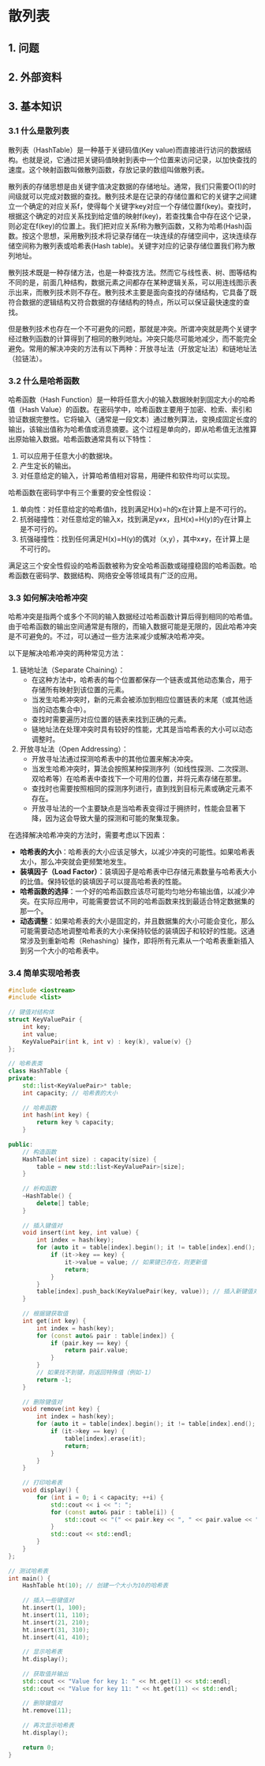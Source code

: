 # 散列表

## 1. 问题

## 2. 外部资料

## 3. 基本知识

### 3.1 什么是散列表

散列表（HashTable）是一种基于关键码值(Key value)而直接进行访问的数据结构。也就是说，它通过把关键码值映射到表中一个位置来访问记录，以加快查找的速度。这个映射函数叫做散列函数，存放记录的数组叫做散列表。

散列表的存储思想是由关键字值决定数据的存储地址。通常，我们只需要O(1)的时间级就可以完成对数据的查找。散列技术是在记录的存储位置和它的关键字之间建立一个确定的对应关系f，使得每个关键字key对应一个存储位置f(key)。查找时，根据这个确定的对应关系找到给定值的映射f(key)，若查找集合中存在这个记录，则必定在f(key)的位置上。我们把对应关系f称为散列函数，又称为哈希(Hash)函数。按这个思想，采用散列技术将记录存储在一块连续的存储空间中，这块连续存储空间称为散列表或哈希表(Hash table)。关键字对应的记录存储位置我们称为散列地址。

散列技术既是一种存储方法，也是一种查找方法。然而它与线性表、树、图等结构不同的是，前面几种结构，数据元素之间都存在某种逻辑关系，可以用连线图示表示出来，而散列技术则不存在。散列技术主要是面向查找的存储结构，它具备了既符合数据的逻辑结构又符合数据的存储结构的特点，所以可以保证最快速度的查找。

但是散列技术也存在一个不可避免的问题，那就是冲突。所谓冲突就是两个关键字经过散列函数的计算得到了相同的散列地址。冲突只能尽可能地减少，而不能完全避免。常用的解决冲突的方法有以下两种：开放寻址法（开放定址法）和链地址法（拉链法）。

### 3.2 什么是哈希函数

哈希函数（Hash Function）是一种将任意大小的输入数据映射到固定大小的哈希值（Hash Value）的函数。在密码学中，哈希函数主要用于加密、检索、索引和验证数据完整性。它将输入（通常是一段文本）通过散列算法，变换成固定长度的输出，该输出值称为哈希值或消息摘要。这个过程是单向的，即从哈希值无法推算出原始输入数据。哈希函数通常具有以下特性：

1. 可以应用于任意大小的数据块。
2. 产生定长的输出。
3. 对任意给定的输入，计算哈希值相对容易，用硬件和软件均可以实现。

哈希函数在密码学中有三个重要的安全性假设：

1. 单向性：对任意给定的哈希值h，找到满足H(x)=h的x在计算上是不可行的。
2. 抗弱碰撞性：对任意给定的输入x，找到满足y≠x，且H(x)=H(y)的y在计算上是不可行的。
3. 抗强碰撞性：找到任何满足H(x)=H(y)的偶对（x,y），其中x≠y，在计算上是不可行的。

满足这三个安全性假设的哈希函数被称为安全哈希函数或碰撞稳固的哈希函数。哈希函数在密码学、数据结构、网络安全等领域具有广泛的应用。

### 3.3 如何解决哈希冲突

哈希冲突是指两个或多个不同的输入数据经过哈希函数计算后得到相同的哈希值。由于哈希函数的输出空间通常是有限的，而输入数据可能是无限的，因此哈希冲突是不可避免的。不过，可以通过一些方法来减少或解决哈希冲突。

以下是解决哈希冲突的两种常见方法：

1. 链地址法（Separate Chaining）：
   - 在这种方法中，哈希表的每个位置都保存一个链表或其他动态集合，用于存储所有映射到该位置的元素。
   - 当发生哈希冲突时，新的元素会被添加到相应位置链表的末尾（或其他适当的动态集合中）。
   - 查找时需要遍历对应位置的链表来找到正确的元素。
   - 链地址法在处理冲突时具有较好的性能，尤其是当哈希表的大小可以动态调整时。
2. 开放寻址法（Open Addressing）：
   - 开放寻址法通过探测哈希表中的其他位置来解决冲突。
   - 当发生哈希冲突时，算法会按照某种探测序列（如线性探测、二次探测、双哈希等）在哈希表中查找下一个可用的位置，并将元素存储在那里。
   - 查找时也需要按照相同的探测序列进行，直到找到目标元素或确定元素不存在。
   - 开放寻址法的一个主要缺点是当哈希表变得过于拥挤时，性能会显著下降，因为这会导致大量的探测和可能的聚集现象。

在选择解决哈希冲突的方法时，需要考虑以下因素：

- **哈希表的大小**：哈希表的大小应该足够大，以减少冲突的可能性。如果哈希表太小，那么冲突就会更频繁地发生。
- **装填因子（Load Factor）**：装填因子是哈希表中已存储元素数量与哈希表大小的比值。保持较低的装填因子可以提高哈希表的性能。
- **哈希函数的选择**：一个好的哈希函数应该尽可能均匀地分布输出值，以减少冲突。在实际应用中，可能需要尝试不同的哈希函数来找到最适合特定数据集的那一个。
- **动态调整**：如果哈希表的大小是固定的，并且数据集的大小可能会变化，那么可能需要动态地调整哈希表的大小来保持较低的装填因子和较好的性能。这通常涉及到重新哈希（Rehashing）操作，即将所有元素从一个哈希表重新插入到另一个大小的哈希表中。

### 3.4 简单实现哈希表

```c++
#include <iostream>  
#include <list>  
  
// 键值对结构体  
struct KeyValuePair {  
    int key;  
    int value;  
    KeyValuePair(int k, int v) : key(k), value(v) {}  
};  
  
// 哈希表类  
class HashTable {  
private:  
    std::list<KeyValuePair>* table;  
    int capacity; // 哈希表的大小  
  
    // 哈希函数  
    int hash(int key) {  
        return key % capacity;  
    }  
  
public:  
    // 构造函数  
    HashTable(int size) : capacity(size) {  
        table = new std::list<KeyValuePair>[size];  
    }  
  
    // 析构函数  
    ~HashTable() {  
        delete[] table;  
    }  
  
    // 插入键值对  
    void insert(int key, int value) {  
        int index = hash(key);  
        for (auto it = table[index].begin(); it != table[index].end(); ++it) {  
            if (it->key == key) {  
                it->value = value; // 如果键已存在，则更新值  
                return;  
            }  
        }  
        table[index].push_back(KeyValuePair(key, value)); // 插入新键值对  
    }  
  
    // 根据键获取值  
    int get(int key) {  
        int index = hash(key);  
        for (const auto& pair : table[index]) {  
            if (pair.key == key) {  
                return pair.value;  
            }  
        }  
        // 如果找不到键，则返回特殊值（例如-1）  
        return -1;  
    }  
  
    // 删除键值对  
    void remove(int key) {  
        int index = hash(key);  
        for (auto it = table[index].begin(); it != table[index].end(); ++it) {  
            if (it->key == key) {  
                table[index].erase(it);  
                return;  
            }  
        }  
    }  
  
    // 打印哈希表  
    void display() {  
        for (int i = 0; i < capacity; ++i) {  
            std::cout << i << ": ";  
            for (const auto& pair : table[i]) {  
                std::cout << "(" << pair.key << ", " << pair.value << ") ";  
            }  
            std::cout << std::endl;  
        }  
    }  
};  
  
// 测试哈希表  
int main() {  
    HashTable ht(10); // 创建一个大小为10的哈希表  
  
    // 插入一些键值对  
    ht.insert(1, 100);  
    ht.insert(11, 110);  
    ht.insert(21, 210);  
    ht.insert(31, 310);  
    ht.insert(41, 410);  
  
    // 显示哈希表  
    ht.display();  
  
    // 获取值并输出  
    std::cout << "Value for key 1: " << ht.get(1) << std::endl;  
    std::cout << "Value for key 11: " << ht.get(11) << std::endl;  
  
    // 删除键值对  
    ht.remove(11);  
  
    // 再次显示哈希表  
    ht.display();  
  
    return 0;  
}
```

